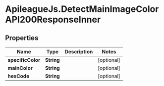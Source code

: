 # ApileagueJs.DetectMainImageColorAPI200ResponseInner

## Properties

Name | Type | Description | Notes
------------ | ------------- | ------------- | -------------
**specificColor** | **String** |  | [optional] 
**mainColor** | **String** |  | [optional] 
**hexCode** | **String** |  | [optional] 


